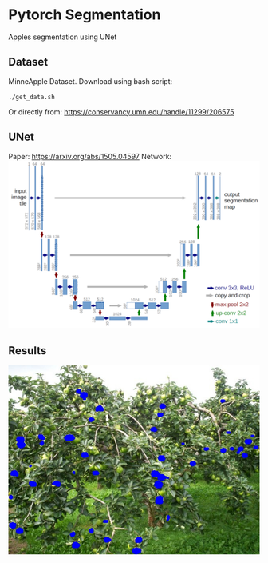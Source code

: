 # Pytorch Segmentation
Apples segmentation using UNet


## Dataset
MinneApple Dataset. Download using bash script:
```console
./get_data.sh
```
Or directly from:
https://conservancy.umn.edu/handle/11299/206575

## UNet
Paper: https://arxiv.org/abs/1505.04597
Network:
![network architecture](unet.png)


## Results
![res](res.jpg)

